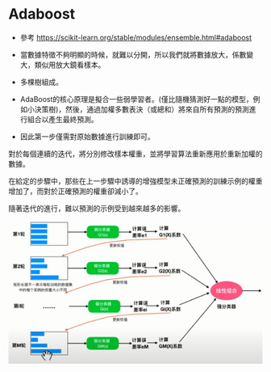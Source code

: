# Adaboost
 
  - 參考 https://scikit-learn.org/stable/modules/ensemble.html#adaboost
 
  - 當數據特徵不夠明顯的時候，就難以分開，所以我們就將數據放大，係數變大，類似用放大鏡看樣本。
 
  - 多棵樹組成。
  
  - AdaBoost的核心原理是擬合一些弱學習者。(僅比隨機猜測好一點的模型，例如小決策樹)，然後，通過加權多數表決（或總和）將來自所有預測的預測進行組合以產生最終預測。
  
  - 因此第一步僅需對原始數據進行訓練即可。
  
  對於每個連續的迭代，將分別修改樣本權重，並將學習算法重新應用於重新加權的數據。
  
  在給定的步驟中，那些在上一步驟中誘導的增強模型未正確預測的訓練示例的權重增加了，而對於正確預測的權重卻減小了。
  
  隨著迭代的進行，難以預測的示例受到越來越多的影響。
  
  <img src='Ads.jpg' />
  
  
  
  
 
